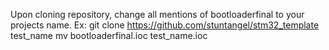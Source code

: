 Upon cloning repository, change all mentions of bootloaderfinal to your projects name. Ex:
git clone https://github.com/stuntangel/stm32_template test_name
mv bootloaderfinal.ioc test_name.ioc
